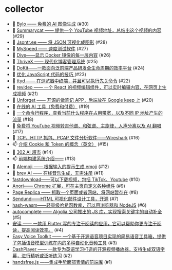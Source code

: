 # collector
- 🍁 [Bylo —— 免费的 AI 图像生成](https://github.com/dengaye/collector/issues/30) (#30)
- 🍁 [Summarycat —— 提供一个 YouTube 视频地址，总结出这个视频的内容](https://github.com/dengaye/collector/issues/29) (#29)
- 🍁 [Jsontr.ee —— 将 JSON 可视化成图形](https://github.com/dengaye/collector/issues/28) (#28)
- 🍁 [MySpeed —— 速度测试软件](https://github.com/dengaye/collector/issues/27) (#27)
- 🍁 [Dive——显示 Docker 镜像的每一层内容](https://github.com/dengaye/collector/issues/26) (#26)
- 🍁 [ThriveX —— 现代化博客管理系统](https://github.com/dengaye/collector/issues/25) (#25)
- 🍁 [DoKit——一款面向泛前端产品研发全生命周期的效率平台](https://github.com/dengaye/collector/issues/24) (#24)
- 🍃 [优化 JavaScript 代码的技巧 ](https://github.com/dengaye/collector/issues/23) (#23)
- 🍁 [ttyd —— 在浏览器中终端，并且可以执行先关命令](https://github.com/dengaye/collector/issues/22) (#22)
- 🍁 [revideo —— 一个 React 的视频编辑组件，可以实时编辑内容，在网页上生成视频](https://github.com/dengaye/collector/issues/21) (#21)
- 🍁 [Unforget —— 开源的做笔记 APP，后端放在 Google keep 上](https://github.com/dengaye/collector/issues/20) (#20)
- 🍁 [在线的 AI 工具（免费和付费）](https://github.com/dengaye/collector/issues/19) (#19)
- 🍁 [一个命令行程序，查看当前什么程序在占用带宽，以及不同 IP 地址产生的流量](https://github.com/dengaye/collector/issues/18) (#18)
- 🍁 [免费将 YouTube 视频转吉他谱、和弦谱、主旋律，人声分离以及 AI 翻唱](https://github.com/dengaye/collector/issues/17) (#17)
- 🍁 [TCP、HTTP 抓包、PCAP 文件分析软件——Wireshark](https://github.com/dengaye/collector/issues/16) (#16)
- 📫 [介绍 Cookie 和 Token 的概念（英文）](https://github.com/dengaye/collector/issues/15) (#15)
- 🍁 [302 AI 超市](https://github.com/dengaye/collector/issues/14) (#14)
- 📫 [前端构建系统介绍——](https://github.com/dengaye/collector/issues/13) (#13)
- 🍁 [AIemoji —— 根据输入的提示生成 emoji](https://github.com/dengaye/collector/issues/12) (#12)
- 🍁 [brev AI —— 在线音乐生成，无需注册](https://github.com/dengaye/collector/issues/11) (#11)
-  [fastdownload——可以下载视频，包括 TikTok、Youtube](https://github.com/dengaye/collector/issues/10) (#10)
-  [Anori—— Chrome 扩展，可在主页自定义各种组件](https://github.com/dengaye/collector/issues/9) (#9)
-  [Page Replica —— 抓取一个页面或者网站，将网站暂存在](https://github.com/dengaye/collector/issues/8) (#8)
-  [Sendund——HTML 可视化邮件设计工具，开源](https://github.com/dengaye/collector/issues/7) (#7)
-  [hash-wasm——轻量级哈希函数库，可以用浏览器和 NodeJS](https://github.com/dengaye/collector/issues/6) (#6)
-  [autocomplete —— Algolia 公司推出的 JS 库，实现搜索关键字的自动补全](https://github.com/dengaye/collector/issues/5) (#5)
-  [安读 —— 一款用  Flutter 写的专注于阅读的应用，它可以帮助你更专注于阅读，提高阅读效率。](https://github.com/dengaye/collector/issues/4) (#4)
-  [Easy Voice Toolkit —— 一个基于开源语音项目实现的简易语音工具箱，提供了包括语音模型训练在内的多种自动化音频工具](https://github.com/dengaye/collector/issues/3) (#3)
-  [DashPlayer —— 一款专为英语学习打造的开源视频播放器，支持生成双语字幕，进行精听或泛听练习](https://github.com/dengaye/collector/issues/2) (#2)
-  [handsfree.js ——集成手势面部表情的前端库](https://github.com/dengaye/collector/issues/1) (#1)
